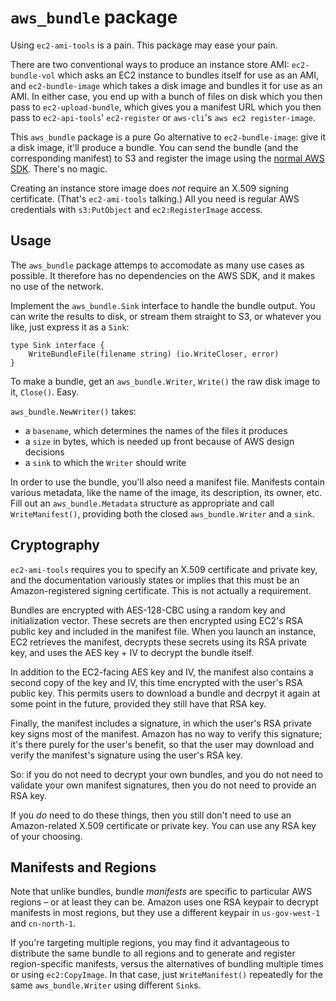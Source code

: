 `aws_bundle` package
====================

Using `ec2-ami-tools` is a pain. This package may ease your pain.

There are two conventional ways to produce an instance store AMI:
`ec2-bundle-vol` which asks an EC2 instance to bundles itself for use as
an AMI, and `ec2-bundle-image` which takes a disk image and bundles it for
use as an AMI. In either case, you end up with a bunch of files on disk which
you then pass to `ec2-upload-bundle`, which gives you a manifest URL which you
then pass to `ec2-api-tools`' `ec2-register` or `aws-cli`'s
`aws ec2 register-image`.

This `aws_bundle` package is a pure Go alternative to `ec2-bundle-image`: give
it a disk image, it'll produce a bundle. You can send the bundle (and the
corresponding manifest) to S3 and register the image using the
[normal AWS SDK](https://github.com/aws/aws-sdk-go). There's no magic.

Creating an instance store image does _not_ require an X.509 signing
certificate. (That's `ec2-ami-tools` talking.) All you need is regular AWS
credentials with `s3:PutObject` and `ec2:RegisterImage` access.

Usage
-----

The `aws_bundle` package attemps to accomodate as many use cases as possible.
It therefore has no dependencies on the AWS SDK, and it makes no use of the
network.

Implement the `aws_bundle.Sink` interface to handle the bundle output. You can
write the results to disk, or stream them straight to S3, or whatever you like,
just express it as a `Sink`:

```
type Sink interface {
	WriteBundleFile(filename string) (io.WriteCloser, error)
}
```

To make a bundle, get an `aws_bundle.Writer`, `Write()` the raw disk image to
it, `Close()`. Easy.

`aws_bundle.NewWriter()` takes:
   
   * a `basename`, which determines the names of the files it produces
   * a `size` in bytes, which is needed up front because of AWS design decisions
   * a `sink` to which the `Writer` should write

In order to use the bundle, you'll also need a manifest file. Manifests contain
various metadata, like the name of the image, its description, its owner, etc.
Fill out an `aws_bundle.Metadata` structure as appropriate and call
`WriteManifest()`, providing both the closed `aws_bundle.Writer` and a `sink`.

Cryptography
------------

`ec2-ami-tools` requires you to specify an X.509 certificate and private key,
and the documentation variously states or implies that this must be an
Amazon-registered signing certificate. This is not actually a requirement.

Bundles are encrypted with AES-128-CBC using a random key and initialization
vector. These secrets are then encrypted using EC2's RSA public key and
included in the manifest file. When you launch an instance, EC2 retrieves the
manifest, decrypts these secrets using its RSA private key, and uses the AES
key + IV to decrypt the bundle itself.

In addition to the EC2-facing AES key and IV, the manifest also contains a
second copy of the key and IV, this time encrypted with the user's RSA public
key. This permits users to download a bundle and decrpyt it again at some
point in the future, provided they still have that RSA key.

Finally, the manifest includes a signature, in which the user's RSA private
key signs most of the manifest. Amazon has no way to verify this signature;
it's there purely for the user's benefit, so that the user may download and
verify the manifest's signature using the user's RSA key.

So: if you do not need to decrypt your own bundles, and you do not need to
validate your own manifest signatures, then you do not need to provide an RSA
key.

If you _do_ need to do these things, then you still don't need to use an
Amazon-related X.509 certificate or private key. You can use any RSA key of
your choosing.

Manifests and Regions
---------------------

Note that unlike bundles, bundle _manifests_ are specific to particular AWS
regions – or at least they can be. Amazon uses one RSA keypair to decrypt
manifests in most regions, but they use a different keypair in `us-gov-west-1`
and `cn-north-1`.

If you're targeting multiple regions, you may find it advantageous to
distribute the same bundle to all regions and to generate and register
region-specific manifests, versus the alternatives of bundling multiple times
or using `ec2:CopyImage`. In that case, just `WriteManifest()` repeatedly
for the same `aws_bundle.Writer` using different `Sink`s.
